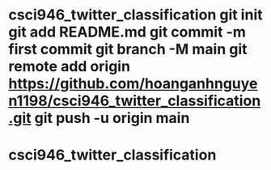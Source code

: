 # csci946_twitter_classification git init git add README.md git commit -m first commit git branch -M main git remote add origin https://github.com/hoanganhnguyen1198/csci946_twitter_classification.git git push -u origin main
# csci946_twitter_classification
